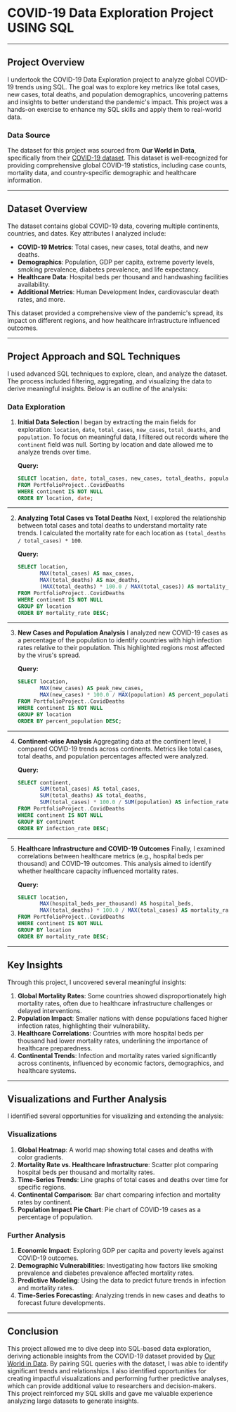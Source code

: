 # COVID-19 Data Exploration Project USING SQL

---

## **Project Overview**
I undertook the COVID-19 Data Exploration project to analyze global COVID-19 trends using SQL. The goal was to explore key metrics like total cases, new cases, total deaths, and population demographics, uncovering patterns and insights to better understand the pandemic's impact. This project was a hands-on exercise to enhance my SQL skills and apply them to real-world data.

### **Data Source**
The dataset for this project was sourced from **Our World in Data**, specifically from their [COVID-19 dataset](https://ourworldindata.org/covid-deaths). This dataset is well-recognized for providing comprehensive global COVID-19 statistics, including case counts, mortality data, and country-specific demographic and healthcare information.

---

## **Dataset Overview**
The dataset contains global COVID-19 data, covering multiple continents, countries, and dates. Key attributes I analyzed include:
- **COVID-19 Metrics**: Total cases, new cases, total deaths, and new deaths.
- **Demographics**: Population, GDP per capita, extreme poverty levels, smoking prevalence, diabetes prevalence, and life expectancy.
- **Healthcare Data**: Hospital beds per thousand and handwashing facilities availability.
- **Additional Metrics**: Human Development Index, cardiovascular death rates, and more.

This dataset provided a comprehensive view of the pandemic's spread, its impact on different regions, and how healthcare infrastructure influenced outcomes.

---

## **Project Approach and SQL Techniques**

I used advanced SQL techniques to explore, clean, and analyze the dataset. The process included filtering, aggregating, and visualizing the data to derive meaningful insights. Below is an outline of the analysis:

### **Data Exploration**

1. **Initial Data Selection**
   I began by extracting the main fields for exploration: `location`, `date`, `total_cases`, `new_cases`, `total_deaths`, and `population`. To focus on meaningful data, I filtered out records where the `continent` field was null. Sorting by location and date allowed me to analyze trends over time.

   **Query:**
   ```sql
   SELECT location, date, total_cases, new_cases, total_deaths, population
   FROM PortfolioProject..CovidDeaths
   WHERE continent IS NOT NULL
   ORDER BY location, date;
   ```

---

2. **Analyzing Total Cases vs Total Deaths**
   Next, I explored the relationship between total cases and total deaths to understand mortality rate trends. I calculated the mortality rate for each location as `(total_deaths / total_cases) * 100`.

   **Query:**
   ```sql
   SELECT location, 
          MAX(total_cases) AS max_cases, 
          MAX(total_deaths) AS max_deaths, 
          (MAX(total_deaths) * 100.0 / MAX(total_cases)) AS mortality_rate
   FROM PortfolioProject..CovidDeaths
   WHERE continent IS NOT NULL
   GROUP BY location
   ORDER BY mortality_rate DESC;
   ```

---

3. **New Cases and Population Analysis**
   I analyzed new COVID-19 cases as a percentage of the population to identify countries with high infection rates relative to their population. This highlighted regions most affected by the virus's spread.

   **Query:**
   ```sql
   SELECT location, 
          MAX(new_cases) AS peak_new_cases, 
          MAX(new_cases) * 100.0 / MAX(population) AS percent_population
   FROM PortfolioProject..CovidDeaths
   WHERE continent IS NOT NULL
   GROUP BY location
   ORDER BY percent_population DESC;
   ```

---

4. **Continent-wise Analysis**
   Aggregating data at the continent level, I compared COVID-19 trends across continents. Metrics like total cases, total deaths, and population percentages affected were analyzed.

   **Query:**
   ```sql
   SELECT continent, 
          SUM(total_cases) AS total_cases, 
          SUM(total_deaths) AS total_deaths, 
          SUM(total_cases) * 100.0 / SUM(population) AS infection_rate
   FROM PortfolioProject..CovidDeaths
   WHERE continent IS NOT NULL
   GROUP BY continent
   ORDER BY infection_rate DESC;
   ```

---

5. **Healthcare Infrastructure and COVID-19 Outcomes**
   Finally, I examined correlations between healthcare metrics (e.g., hospital beds per thousand) and COVID-19 outcomes. This analysis aimed to identify whether healthcare capacity influenced mortality rates.

   **Query:**
   ```sql
   SELECT location, 
          MAX(hospital_beds_per_thousand) AS hospital_beds, 
          MAX(total_deaths) * 100.0 / MAX(total_cases) AS mortality_rate
   FROM PortfolioProject..CovidDeaths
   WHERE continent IS NOT NULL
   GROUP BY location
   ORDER BY mortality_rate DESC;
   ```

---

## **Key Insights**
Through this project, I uncovered several meaningful insights:
1. **Global Mortality Rates**: Some countries showed disproportionately high mortality rates, often due to healthcare infrastructure challenges or delayed interventions.
2. **Population Impact**: Smaller nations with dense populations faced higher infection rates, highlighting their vulnerability.
3. **Healthcare Correlations**: Countries with more hospital beds per thousand had lower mortality rates, underlining the importance of healthcare preparedness.
4. **Continental Trends**: Infection and mortality rates varied significantly across continents, influenced by economic factors, demographics, and healthcare systems.

---

## **Visualizations and Further Analysis**

I identified several opportunities for visualizing and extending the analysis:

### **Visualizations**
1. **Global Heatmap**: A world map showing total cases and deaths with color gradients.
2. **Mortality Rate vs. Healthcare Infrastructure**: Scatter plot comparing hospital beds per thousand and mortality rates.
3. **Time-Series Trends**: Line graphs of total cases and deaths over time for specific regions.
4. **Continental Comparison**: Bar chart comparing infection and mortality rates by continent.
5. **Population Impact Pie Chart**: Pie chart of COVID-19 cases as a percentage of population.

### **Further Analysis**
1. **Economic Impact**: Exploring GDP per capita and poverty levels against COVID-19 outcomes.
2. **Demographic Vulnerabilities**: Investigating how factors like smoking prevalence and diabetes prevalence affected mortality rates.
3. **Predictive Modeling**: Using the data to predict future trends in infection and mortality rates.
4. **Time-Series Forecasting**: Analyzing trends in new cases and deaths to forecast future developments.

---

## **Conclusion**
This project allowed me to dive deep into SQL-based data exploration, deriving actionable insights from the COVID-19 dataset provided by [Our World in Data](https://ourworldindata.org/covid-deaths). By pairing SQL queries with the dataset, I was able to identify significant trends and relationships. I also identified opportunities for creating impactful visualizations and performing further predictive analyses, which can provide additional value to researchers and decision-makers. This project reinforced my SQL skills and gave me valuable experience analyzing large datasets to generate insights.
